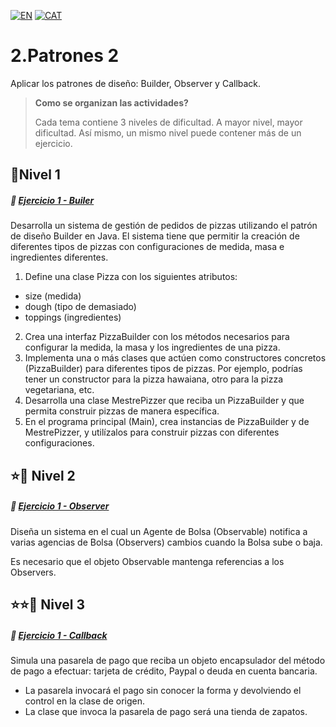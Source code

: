 [![EN](https://img.shields.io/badge/EN-blue.svg?logo=googletranslate&logoColor=white)](https://github.com/ariamdev/IT-ACADEMY-SPRINT-3/blob/master/src/main/java/SPRINT%203/Tasca%20S3%2002%20Patterns%202/README.md)
[![CAT](https://img.shields.io/badge/CAT-yellow.svg?logo=googletranslate&logoColor=white)](https://github.com/ariamdev/IT-ACADEMY-SPRINT-3/blob/master/src/main/java/SPRINT%203/Tasca%20S3%2002%20Patterns%202/README.cat.md)

2.Patrones 2
=

Aplicar los patrones de diseño: Builder, Observer y Callback.

>**Como se organizan las actividades?**
>
>Cada tema contiene 3 niveles de dificultad. A mayor nivel, mayor dificultad. Así mismo, un mismo nivel puede contener más de un ejercicio.
>

🌟Nivel 1
-

##### 📍 [Ejercicio 1 - Builer](https://github.com/ariamdev/IT-ACADEMY-SPRINT-3/tree/master/src/main/java/SPRINT%203/Tasca%20S3%2002%20Patterns%202/n1ex1Builder)

Desarrolla un sistema de gestión de pedidos de pizzas utilizando el patrón de diseño Builder en Java. El sistema tiene que permitir la creación de diferentes tipos de pizzas con configuraciones de medida, masa e ingredientes diferentes.

1. Define una clase Pizza con los siguientes atributos:
- size (medida)
- dough (tipo de demasiado)
- toppings (ingredientes)
2. Crea una interfaz PizzaBuilder con los métodos necesarios para configurar la medida, la masa y los ingredientes de una pizza.
3. Implementa una o más clases que actúen como constructores concretos (PizzaBuilder) para diferentes tipos de pizzas. Por ejemplo, podrías tener un constructor para la pizza hawaiana, otro para la pizza vegetariana, etc.
4. Desarrolla una clase MestrePizzer que reciba un PizzaBuilder y que permita construir pizzas de manera específica.
5. En el programa principal (Main), crea instancias de PizzaBuilder y de MestrePizzer, y utilízalos para construir pizzas con diferentes configuraciones.

⭐🌟 Nivel 2
-

##### 📍 [Ejercicio 1 - Observer](https://github.com/ariamdev/IT-ACADEMY-SPRINT-3/tree/master/src/main/java/SPRINT%203/Tasca%20S3%2002%20Patterns%202/n2ex1Observer)

Diseña un sistema en el cual un Agente de Bolsa (Observable) notifica a varias agencias de Bolsa (Observers) cambios cuando la Bolsa sube o baja.

Es necesario que el objeto Observable mantenga referencias a los Observers.

⭐⭐🌟 Nivel 3
-

##### 📍 [Ejercicio 1 - Callback](https://github.com/ariamdev/IT-ACADEMY-SPRINT-3/tree/master/src/main/java/SPRINT%203/Tasca%20S3%2002%20Patterns%202/n3ex1CallBack)

Simula una pasarela de pago que reciba un objeto encapsulador del método de pago a efectuar: tarjeta de crédito, Paypal o deuda en cuenta bancaria.

- La pasarela invocará el pago sin conocer la forma y devolviendo el control en la clase de origen.
- La clase que invoca la pasarela de pago será una tienda de zapatos.
